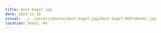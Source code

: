 ```yaml
---
title: best-bagel.jpg
date: 2023-11-10
visual: ../../assets/photos/best-bagel-jpg/best-bagel-9087a8ee4c.jpg
location: Seoul, KR
---
```

